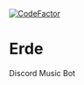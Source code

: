 [![CodeFactor](https://www.codefactor.io/repository/github/frooastside/erde/badge)](https://www.codefactor.io/repository/github/frooastside/erde)

# Erde

Discord Music Bot
